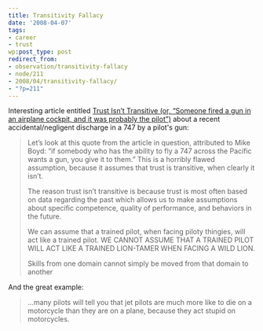 ```yaml
---
title: Transitivity Fallacy
date: '2008-04-07'
tags:
- career
- trust
wp:post_type: post
redirect_from:
- observation/transitivity-fallacy
- node/211
- 2008/04/transitivity-fallacy/
- "?p=211"
---
```


Interesting article entitled [Trust Isn’t Transitive (or, “Someone fired a gun in an airplane cockpit, and it was probably the pilot”)](http://peternbiddle.wordpress.com/2008/03/26/trust-isnt-transitive-or-someone-fired-a-gun-in-an-airplane-cockpit-and-it-was-probably-the-pilot/) about a recent accidental/negligent discharge in a 747 by a pilot's gun:

>
>
> Let’s look at this quote from the article in question, attributed to Mike Boyd: “if somebody who has the ability to fly a 747 across the Pacific wants a gun, you give it to them.” This is a horribly flawed assumption, because it assumes that trust is transitive, when clearly it isn’t.
>
> The reason trust isn’t transitive is because trust is most often based on data regarding the past which allows us to make assumptions about specific competence, quality of performance, and behaviors in the future.
>
> We can assume that a trained pilot, when facing piloty thingies, will act like a trained pilot. WE CANNOT ASSUME THAT A TRAINED PILOT WILL ACT LIKE A TRAINED LION-TAMER WHEN FACING A WILD LION.
>
> Skills from one domain cannot simply be moved from that domain to another
>
>

And the great example:

>
>
> ...many pilots will tell you that jet pilots are much more like to die on a motorcycle than they are on a plane, because they act stupid on motorcycles.
>
>
